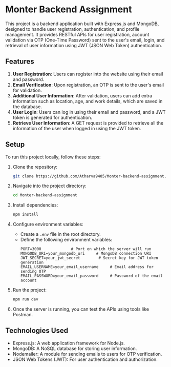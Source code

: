 # Monter Backend Assignment

This project is a backend application built with Express.js and MongoDB, designed to handle user registration, authentication, and profile management. It provides RESTful APIs for user registration, account validation via OTP (One-Time Password) sent to the user's email, login, and retrieval of user information using JWT (JSON Web Token) authentication.

## Features

1. **User Registration**: Users can register into the website using their email and password.
2. **Email Verification**: Upon registration, an OTP is sent to the user's email for validation.
3. **Additional User Information**: After validation, users can add extra information such as location, age, and work details, which are saved in the database.
4. **User Login**: Users can log in using their email and password, and a JWT token is generated for authentication.
5. **Retrieve User Information**: A GET request is provided to retrieve all the information of the user when logged in using the JWT token.

## Setup

To run this project locally, follow these steps:

1. Clone the repository:

    ```bash
    git clone https://github.com/Atharva9405/Monter-backend-assignment.git
    ```

2. Navigate into the project directory:

    ```bash
    cd Monter-backend-assignment
    ```

3. Install dependencies:

    ```bash
    npm install
    ```

4. Configure environment variables:
   - Create a `.env` file in the root directory.
   - Define the following environment variables:
     ```
     PORT=3000             # Port on which the server will run
     MONGODB_URI=your_mongodb_uri     # MongoDB connection URI
     JWT_SECRET=your_jwt_secret        # Secret key for JWT token generation
     EMAIL_USERNAME=your_email_username     # Email address for sending OTP
     EMAIL_PASSWORD=your_email_password     # Password of the email account
     ```

5. Run the project:

    ```bash
    npm run dev
    ```

6. Once the server is running, you can test the APIs using tools like Postman.

## Technologies Used

- Express.js: A web application framework for Node.js.
- MongoDB: A NoSQL database for storing user information.
- Nodemailer: A module for sending emails to users for OTP verification.
- JSON Web Tokens (JWT): For user authentication and authorization.

